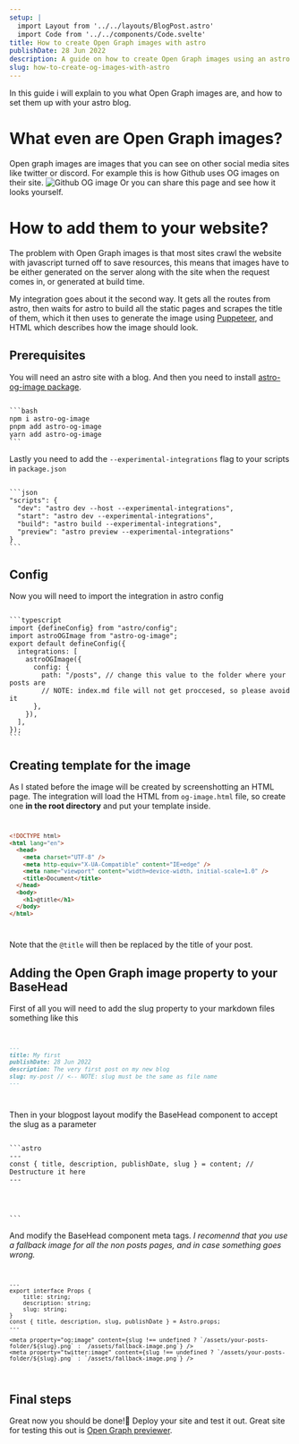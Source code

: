 ```yaml
---
setup: |
  import Layout from '../../layouts/BlogPost.astro'
  import Code from '../../components/Code.svelte'
title: How to create Open Graph images with astro
publishDate: 28 Jun 2022
description: A guide on how to create Open Graph images using an astro integration I created.
slug: how-to-create-og-images-with-astro
---
```


In this guide i will explain to you what Open Graph images are, and how to set them up with your astro blog.

# What even are Open Graph images?

Open graph images are images that you can see on other social media sites like twitter or discord. For example this is how Github uses OG images on their site.
![Github OG image](/assets/blog/github-og-image.png)
Or you can share this page and see how it looks yourself.

# How to add them to your website?

The problem with Open Graph images is that most sites crawl the website with javascript turned off to save resources, this means that images have to be either generated on the server along with the site when the request comes in, or generated at build time.

My integration goes about it the second way. It gets all the routes from astro, then waits for astro to build all the static pages and scrapes the title of them, which it then uses to generate the image using [Puppeteer](https://pptr.dev/), and HTML which describes how the image should look.

## Prerequisites

You will need an astro site with a blog. And then you need to install [astro-og-image package](https://www.npmjs.com/package/astro-og-image).

<Code filename="Terminal" client:load >
```bash
npm i astro-og-image
pnpm add astro-og-image
yarn add astro-og-image
```
</Code>

Lastly you need to add the `--experimental-integrations` flag to your scripts in `package.json`

<Code filename="package.json" client:load >
```json
"scripts": {
  "dev": "astro dev --host --experimental-integrations",
  "start": "astro dev --experimental-integrations",
  "build": "astro build --experimental-integrations",
  "preview": "astro preview --experimental-integrations"
}
```
</Code>
 
## Config
Now you will need to import the integration in astro config

<Code filename="astro.config.mjs" client:load>
```typescript
import {defineConfig} from "astro/config";
import astroOGImage from "astro-og-image";
export default defineConfig({
  integrations: [
    astroOGImage({
      config: {
        path: "/posts", // change this value to the folder where your posts are
        // NOTE: index.md file will not get proccesed, so please avoid it
      },
    }),
  ],
});
```
</Code>

## Creating template for the image

As I stated before the image will be created by screenshotting an HTML page. The integration will load the HTML from `og-image.html` file, so create one **in the root directory** and put your template inside.
<Code filename="og-image.html" client:load>

```html
<!DOCTYPE html>
<html lang="en">
  <head>
    <meta charset="UTF-8" />
    <meta http-equiv="X-UA-Compatible" content="IE=edge" />
    <meta name="viewport" content="width=device-width, initial-scale=1.0" />
    <title>Document</title>
  </head>
  <body>
    <h1>@title</h1>
  </body>
</html>
```

</Code>

Note that the `@title` will then be replaced by the title of your post.

## Adding the Open Graph image property to your BaseHead

First of all you will need to add the slug property to your markdown files something like this
<Code filename="my-post.md" client:load>

```md
---
title: My first
publishDate: 28 Jun 2022
description: The very first post on my new blog
slug: my-post // <-- NOTE: slug must be the same as file name
---
```

</Code>

Then in your blogpost layout modify the BaseHead component to accept the slug as a parameter

<Code filename="BlogLayout.astro" client:load>
```astro
---
const { title, description, publishDate, slug } = content; // Destructure it here
---

<html lang={content.lang || 'en'}>
	<head>
		<BaseHead {title} {description} {slug} {publishDate} /> <!-- Pass it here -->
```
</Code>

And modify the BaseHead component meta tags.
_I recomennd that you use a fallback image for all the non posts pages, and in case something goes wrong._
<Code filename="BaseHead.astro" client:load>

```astro
---
export interface Props {
	title: string;
	description: string;
	slug: string;
}
const { title, description, slug, publishDate } = Astro.props;
---

<meta property="og:image" content={slug !== undefined ? `/assets/your-posts-folder/${slug}.png` : `/assets/fallback-image.png`} />
<meta property="twitter:image" content={slug !== undefined ? `/assets/your-posts-folder/${slug}.png` : `/assets/fallback-image.png`} />
```

</Code>

## Final steps

Great now you should be done!🎉 Deploy your site and test it out. Great site for testing this out is [Open Graph previewer](https://www.opengraph.xyz/).
